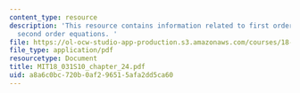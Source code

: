 ```yaml
---
content_type: resource
description: 'This resource contains information related to first order systems and
  second order equations. '
file: https://ol-ocw-studio-app-production.s3.amazonaws.com/courses/18-03-differential-equations-spring-2010/a8a6c0bc720b0af296515afa2dd5ca60_MIT18_031S10_chapter_24.pdf
file_type: application/pdf
resourcetype: Document
title: MIT18_031S10_chapter_24.pdf
uid: a8a6c0bc-720b-0af2-9651-5afa2dd5ca60
---
```

